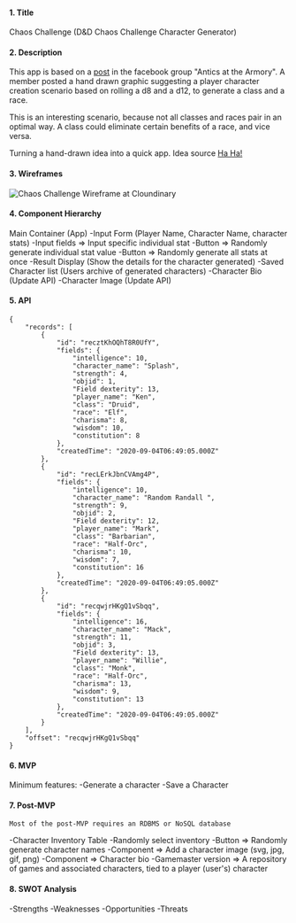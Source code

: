 
#### 1. Title
Chaos Challenge (D&D Chaos Challenge Character Generator)
#### 2. Description
This app is based on a [post](https://www.facebook.com/Kaligant/posts/316594909056037?__tn__=%2CO*F] "Source Material") in the facebook group
"Antics at the Armory". A member posted a hand drawn
graphic suggesting a player character creation scenario based
on rolling a d8 and a d12, to generate a class and a race.

This is an interesting scenario, because not all classes and 
races pair in an optimal way. A class could eliminate certain
benefits of a race, and vice versa.

Turning a hand-drawn idea into a quick app.
Idea source 
[Ha Ha!](https://res.cloudinary.com/dk8xr0vts/image/upload/c_scale,w_250/v1599204601/Project%201/Project%202/NoReRolls_q88icg.jpg)
#### 3. Wireframes

![Chaos Challenge Wireframe at Cloundinary](https://res.cloudinary.com/dk8xr0vts/image/upload/v1599201954/Project%201/Project%202/D_D_Chaos_Challenge_Character_Generator_nvmxjk.png)

#### 4. Component Hierarchy
Main Container (App)
 -Input Form (Player Name, Character Name, character stats)
	 -Input fields => Input specific individual stat
	 -Button => Randomly generate individual stat value
	 -Button => Randomly generate all stats at once
 -Result Display (Show the details for the character generated)
 -Saved Character list (Users archive of generated characters)
 -Character Bio (Update API)
 -Character Image (Update API)

#### 5. API
```  
{
    "records": [
        {
            "id": "recztKhOQhT8R0UfY",
            "fields": {
                "intelligence": 10,
                "character_name": "Splash",
                "strength": 4,
                "objid": 1,
                "Field dexterity": 13,
                "player_name": "Ken",
                "class": "Druid",
                "race": "Elf",
                "charisma": 8,
                "wisdom": 10,
                "constitution": 8
            },
            "createdTime": "2020-09-04T06:49:05.000Z"
        },
        {
            "id": "recLErkJbnCVAmg4P",
            "fields": {
                "intelligence": 10,
                "character_name": "Random Randall ",
                "strength": 9,
                "objid": 2,
                "Field dexterity": 12,
                "player_name": "Mark",
                "class": "Barbarian",
                "race": "Half-Orc",
                "charisma": 10,
                "wisdom": 7,
                "constitution": 16
            },
            "createdTime": "2020-09-04T06:49:05.000Z"
        },
        {
            "id": "recqwjrHKgQ1vSbqq",
            "fields": {
                "intelligence": 16,
                "character_name": "Mack",
                "strength": 11,
                "objid": 3,
                "Field dexterity": 13,
                "player_name": "Willie",
                "class": "Monk",
                "race": "Half-Orc",
                "charisma": 13,
                "wisdom": 9,
                "constitution": 13
            },
            "createdTime": "2020-09-04T06:49:05.000Z"
        }
    ],
    "offset": "recqwjrHKgQ1vSbqq"
}
```

#### 6. MVP
Minimum features:
 -Generate a character
 -Save a Character

#### 7. Post-MVP
	Most of the post-MVP requires an RDBMS or NoSQL database
 -Character Inventory Table
 -Randomly select inventory
 -Button => Randomly generate character names
 -Component => Add a character image (svg, jpg, gif, png)
 -Component => Character bio
 -Gamemaster version => A repository of games and associated characters, tied to a player (user's) character

#### 8. SWOT Analysis
 -Strengths
 -Weaknesses
 -Opportunities
 -Threats